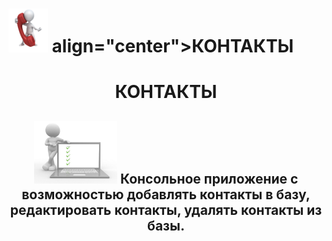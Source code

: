 <h1 align="left"><img src="https://github.com/vadimsa3/contact-book/blob/master/src/main/resources/raw/image.gif" height="70"/>
  align="center">КОНТАКТЫ</h1>
</h1>
<h1 align="center">КОНТАКТЫ</h1>
<h2 align="center">
  <img src="https://github.com/vadimsa3/contact-book/blob/master/src/main/resources/raw/using-method-procedure.jpg" height="100"/> 
  Консольное приложение с возможностью добавлять контакты в базу, редактировать контакты, удалять контакты из базы.    
</h2>
